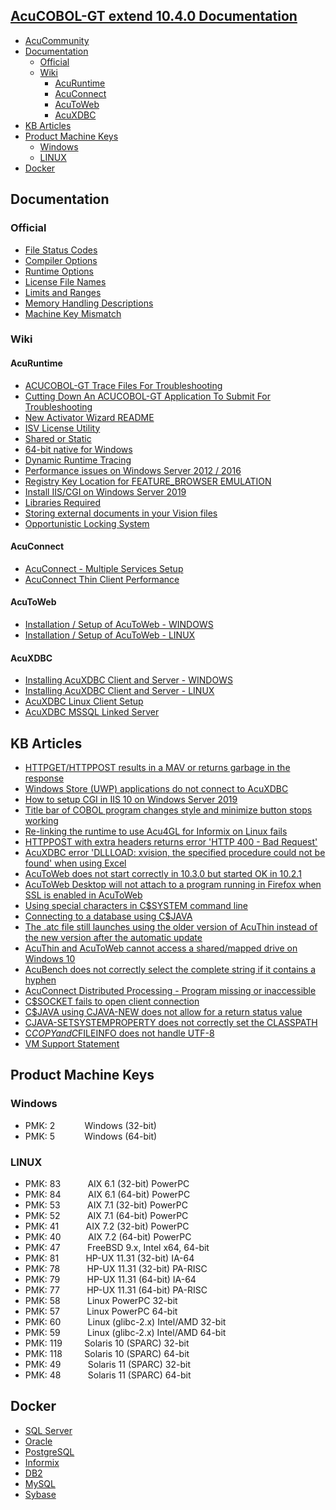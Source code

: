 ## [AcuCOBOL-GT extend 10.4.0 Documentation](https://bit.ly/3j4HvdO)

- [AcuCommunity](https://community.microfocus.com/cobol/acucobol/)
- [Documentation](#Documentation)
  - [Official](#Official)
  - [Wiki](#Wiki)
    - [AcuRuntime](#AcuRuntime)
    - [AcuConnect](#AcuConnect)
    - [AcuToWeb](#AcuToWeb)
    - [AcuXDBC](#AcuXDBC) 
- [KB Articles](#KB-Articles)
- [Product Machine Keys](#Product-Machine-Keys)
  - [Windows](#Windows)
  - [LINUX](#LINUX) 
- [Docker](#Docker)

## Documentation
### Official
- [File Status Codes](https://bit.ly/3nxRfh5)
- [Compiler Options](https://bit.ly/3nycbEQ)
- [Runtime Options](https://bit.ly/3e1vL9h)
- [License File Names](https://bit.ly/3t3Qc9A)
- [Limits and Ranges](https://bit.ly/2PwEuXp)
- [Memory Handling Descriptions](https://bit.ly/3nDb6LN)
- [Machine Key Mismatch](https://bit.ly/331kOOF)

### Wiki
#### AcuRuntime  
- [ACUCOBOL-GT Trace Files For Troubleshooting](https://github.com/UNiXMIT/UNiXextend/blob/master/docs/trace.md)
- [Cutting Down An ACUCOBOL-GT Application To Submit For Troubleshooting](https://github.com/UNiXMIT/UNiXextend/blob/master/docs/ProgramCutDown.md)
- [New Activator Wizard README](https://github.com/UNiXMIT/UNiXextend/blob/master/docs/NewActivatorREADME.md)
- [ISV License Utility](https://github.com/UNiXMIT/UNiXextend/blob/master/docs/ISVLicenseUtility.md)
- [Shared or Static](https://github.com/UNiXMIT/UNiXextend/blob/master/docs/Shared_OR_Static.md)
- [64-bit native for Windows](https://github.com/UNiXMIT/UNiXextend/blob/master/docs/AcuRuntime-64bit-NATIVE.md)
- [Dynamic Runtime Tracing](https://github.com/UNiXMIT/UNiXextend/blob/master/docs/DynamicRuntimeTracing.md)
- [Performance issues on Windows Server 2012 / 2016](https://github.com/UNiXMIT/UNiXextend/blob/master/docs/EnableFairShare.md)
- [Registry Key Location for FEATURE_BROWSER EMULATION](https://github.com/UNiXMIT/UNiXextend/blob/master/docs/FEATURE_BROWSER_EMULATION.md)
- [Install IIS/CGI on Windows Server 2019](https://github.com/UNiXMIT/UNiXextend/blob/master/docs/IIS-CGI.md)
- [Libraries Required](https://github.com/UNiXMIT/UNiXextend/blob/master/docs/LibrariesRequired.md)
- [Storing external documents in your Vision files](https://github.com/UNiXMIT/UNiXextend/blob/master/docs/Vision-Document-Storage.md)
- [Opportunistic Locking System](https://github.com/UNiXMIT/UNiXextend/blob/master/docs/OppLocks.md)
#### AcuConnect
- [AcuConnect - Multiple Services Setup](https://github.com/UNiXMIT/UNiXextend/blob/master/docs/AcuConnect-Multiple-Setup.md)
- [AcuConnect Thin Client Performance](https://github.com/UNiXMIT/UNiXextend/blob/master/docs/AcuThinPerformance.md)
#### AcuToWeb
- [Installation / Setup of AcuToWeb - WINDOWS](https://github.com/UNiXMIT/UNiXextend/blob/master/docs/AcuToWeb-WINDOWS.md)
- [Installation / Setup of AcuToWeb - LINUX](https://github.com/UNiXMIT/UNiXextend/blob/master/docs/AcuToWeb-LINUX.md)
#### AcuXDBC
- [Installing AcuXDBC Client and Server - WINDOWS](https://github.com/UNiXMIT/UNiXextend/blob/master/docs/AcuXDBC-WINDOWS.md)
- [Installing AcuXDBC Client and Server - LINUX](https://github.com/UNiXMIT/UNiXextend/blob/master/docs/AcuXDBC-LINUX.md)
- [AcuXDBC Linux Client Setup](https://github.com/UNiXMIT/UNiXextend/blob/master/docs/AcuXDBC-LINUXClient.md)
- [AcuXDBC MSSQL Linked Server](https://github.com/UNiXMIT/UNiXextend/blob/master/docs/AcuXDBC-MSSQL-Linked-Server.md)

## KB Articles
- [HTTPGET/HTTPPOST results in a MAV or returns garbage in the response](https://bit.ly/3h4wOXB)
- [Windows Store (UWP) applications do not connect to AcuXDBC](https://bit.ly/3aLetLD)
- [How to setup CGI in IIS 10 on Windows Server 2019](https://bit.ly/3nsWrmd)
- [Title bar of COBOL program changes style and minimize button stops working](https://bit.ly/3dYgBBx)
- [Re-linking the runtime to use Acu4GL for Informix on Linux fails](https://bit.ly/3dUxfC1)
- [HTTPPOST with extra headers returns error 'HTTP 400 - Bad Request'](https://bit.ly/3aKqPDM)
- [AcuXDBC error 'DLLLOAD: xvision, the specified procedure could not be found' when using Excel](https://bit.ly/2S1DVFW)
- [AcuToWeb does not start correctly in 10.3.0 but started OK in 10.2.1](https://bit.ly/32WRxVo)
- [AcuToWeb Desktop will not attach to a program running in Firefox when SSL is enabled in AcuToWeb](https://bit.ly/3nssB1i)
- [Using special characters in C$SYSTEM command line](https://bit.ly/3ewMTmg)
- [Connecting to a database using C$JAVA](https://bit.ly/2Ptme15)
- [The .atc file still launches using the older version of AcuThin instead of the new version after the automatic update](https://bit.ly/3eEeSAq)
- [AcuThin and AcuToWeb cannot access a shared/mapped drive on Windows 10](https://bit.ly/32UCwTT)
- [AcuBench does not correctly select the complete string if it contains a hyphen](https://bit.ly/2Sbina4)
- [AcuConnect Distributed Processing - Program missing or inaccessible](https://bit.ly/3tZ8dr5)
- [C$SOCKET fails to open client connection](https://bit.ly/32Uu8DV)
- [C$JAVA using CJAVA-NEW does not allow for a return status value](https://bit.ly/3sXRrHz)
- [CJAVA-SETSYSTEMPROPERTY does not correctly set the CLASSPATH](https://bit.ly/3aKqh0G)
- [C$COPY and C$FILEINFO does not handle UTF-8](https://bit.ly/3eAyJ3u)
- [VM Support Statement](https://bit.ly/3gJQxfb)


## Product Machine Keys
### Windows
- PMK: 2&nbsp;&nbsp;&nbsp;&nbsp;&nbsp;&nbsp;&nbsp;&nbsp;&nbsp;&nbsp;&nbsp;&nbsp;Windows (32-bit)   
- PMK: 5&nbsp;&nbsp;&nbsp;&nbsp;&nbsp;&nbsp;&nbsp;&nbsp;&nbsp;&nbsp;&nbsp;&nbsp;Windows (64-bit)  

### LINUX
- PMK: 83&nbsp;&nbsp;&nbsp;&nbsp;&nbsp;&nbsp;&nbsp;&nbsp;&nbsp;&nbsp;&nbsp;AIX 6.1 (32-bit) PowerPC  
- PMK: 84&nbsp;&nbsp;&nbsp;&nbsp;&nbsp;&nbsp;&nbsp;&nbsp;&nbsp;&nbsp;&nbsp;AIX 6.1 (64-bit) PowerPC  
- PMK: 53&nbsp;&nbsp;&nbsp;&nbsp;&nbsp;&nbsp;&nbsp;&nbsp;&nbsp;&nbsp;&nbsp;AIX 7.1 (32-bit) PowerPC  
- PMK: 52&nbsp;&nbsp;&nbsp;&nbsp;&nbsp;&nbsp;&nbsp;&nbsp;&nbsp;&nbsp;&nbsp;AIX 7.1 (64-bit) PowerPC  
- PMK: 41&nbsp;&nbsp;&nbsp;&nbsp;&nbsp;&nbsp;&nbsp;&nbsp;&nbsp;&nbsp;&nbsp;AIX 7.2 (32-bit) PowerPC  
- PMK: 40&nbsp;&nbsp;&nbsp;&nbsp;&nbsp;&nbsp;&nbsp;&nbsp;&nbsp;&nbsp;&nbsp;AIX 7.2 (64-bit) PowerPC  
- PMK: 47&nbsp;&nbsp;&nbsp;&nbsp;&nbsp;&nbsp;&nbsp;&nbsp;&nbsp;&nbsp;&nbsp;FreeBSD 9.x, Intel x64, 64-bit  
- PMK: 81&nbsp;&nbsp;&nbsp;&nbsp;&nbsp;&nbsp;&nbsp;&nbsp;&nbsp;&nbsp;&nbsp;HP-UX 11.31 (32-bit) IA-64  
- PMK: 78&nbsp;&nbsp;&nbsp;&nbsp;&nbsp;&nbsp;&nbsp;&nbsp;&nbsp;&nbsp;&nbsp;HP-UX 11.31 (32-bit) PA-RISC  
- PMK: 79&nbsp;&nbsp;&nbsp;&nbsp;&nbsp;&nbsp;&nbsp;&nbsp;&nbsp;&nbsp;&nbsp;HP-UX 11.31 (64-bit) IA-64  
- PMK: 77&nbsp;&nbsp;&nbsp;&nbsp;&nbsp;&nbsp;&nbsp;&nbsp;&nbsp;&nbsp;&nbsp;HP-UX 11.31 (64-bit) PA-RISC  
- PMK: 58&nbsp;&nbsp;&nbsp;&nbsp;&nbsp;&nbsp;&nbsp;&nbsp;&nbsp;&nbsp;&nbsp;Linux PowerPC 32-bit  
- PMK: 57&nbsp;&nbsp;&nbsp;&nbsp;&nbsp;&nbsp;&nbsp;&nbsp;&nbsp;&nbsp;&nbsp;Linux PowerPC 64-bit  
- PMK: 60&nbsp;&nbsp;&nbsp;&nbsp;&nbsp;&nbsp;&nbsp;&nbsp;&nbsp;&nbsp;&nbsp;Linux (glibc-2.x) Intel/AMD 32-bit  
- PMK: 59&nbsp;&nbsp;&nbsp;&nbsp;&nbsp;&nbsp;&nbsp;&nbsp;&nbsp;&nbsp;&nbsp;Linux (glibc-2.x) Intel/AMD 64-bit  
- PMK: 119&nbsp;&nbsp;&nbsp;&nbsp;&nbsp;&nbsp;&nbsp;&nbsp;&nbsp;Solaris 10 (SPARC) 32-bit  
- PMK: 118&nbsp;&nbsp;&nbsp;&nbsp;&nbsp;&nbsp;&nbsp;&nbsp;&nbsp;Solaris 10 (SPARC) 64-bit  
- PMK: 49&nbsp;&nbsp;&nbsp;&nbsp;&nbsp;&nbsp;&nbsp;&nbsp;&nbsp;&nbsp;&nbsp;Solaris 11 (SPARC) 32-bit  
- PMK: 48&nbsp;&nbsp;&nbsp;&nbsp;&nbsp;&nbsp;&nbsp;&nbsp;&nbsp;&nbsp;&nbsp;Solaris 11 (SPARC) 64-bit 

## Docker
- [SQL Server](https://github.com/UNiXMIT/UNiXextend/blob/master/docker/mssql.txt)
- [Oracle](https://github.com/UNiXMIT/UNiXextend/blob/master/docker/oracle.txt)
- [PostgreSQL](https://github.com/UNiXMIT/UNiXextend/blob/master/docker/postgres.txt)
- [Informix](https://github.com/UNiXMIT/UNiXextend/blob/master/docker/informix.txt)
- [DB2](https://github.com/UNiXMIT/UNiXextend/blob/master/docker/db2.txt)
- [MySQL](https://github.com/UNiXMIT/UNiXextend/blob/master/docker/mysql.txt)
- [Sybase](https://github.com/UNiXMIT/UNiXextend/blob/master/docker/sybase.txt)
